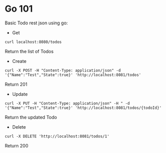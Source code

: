# Go 101

Basic Todo rest json using go:
 

 * Get
  ```shell
curl localhost:8080/todos
```
Return the list of Todos 

 * Create
 ```shell
curl -X POST -H "Content-Type: application/json" -d '{"Name":"Test","State":true}' 'http://localhost:8081/todos'
```
Return 201 

 * Update
 ```shell
curl -X PUT -H "Content-Type: application/json" -H " -d '{"Name":"Test","State":true}' 'http://localhost:8081/todos/{todoId}'
```
Return the updated Todo

 * Delete
 ```shell
curl -X DELETE 'http://localhost:8081/todos/1'
```
Return 200
